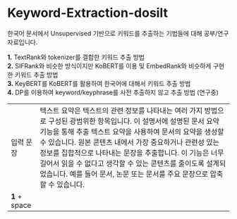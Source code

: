 # Keyword-Extraction-dosilt

한국어 문서에서 Unsupervised 기반으로 키워드를 추출하는 기법들에 대해 공부/연구 자료입니다.  

**1.** TextRank와 tokenizer를 결합한 키워드 추출 방법  
**2.** SIFRank와 비슷한 방식이지만 KoBERT를 이용 및 EmbedRank와 비슷하게 구현한 키워드 추출 방법  
**3.** KeyBERT를 KoBERT를 활용하여 한국어에 대해서 키워드 추출 방법  
**4.** DP를 이용하여 keyword/keyphrase를 사전 추출하지 않고 추출 방법 (연구중)
  
<table>
  <tr>
    <td>   입력 문장   </td>
    <td colspan="10"> 텍스트 요약은 텍스트의 관련 정보를 나타내는 여러 가지 방법으로 구성된 광범위한 항목입니다. 이 설명서에 설명된 문서 요약 기능을 통해 추출 텍스트 요약을 사용하여 문서의 요약을 생성할 수 있습니다. 원본 콘텐츠 내에서 가장 중요하거나 관련성 있는 정보를 집합적으로 나타내는 문장을 추출합니다. 이 기능은 너무 길어서 읽을 수 없다고 생각할 수 있는 콘텐츠를 줄이도록 설계되었습니다. 예를 들어 문서, 논문 또는 문서를 주요 문장으로 압축할 수 있습니다. </td>
  </tr>
    <td> <b>1</b> + space </td>
    <td>
  <tr>
  </tr>
  
</table>
